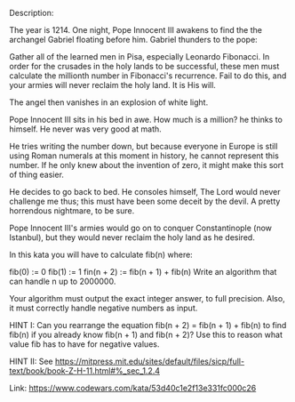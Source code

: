 Description:

The year is 1214. One night, Pope Innocent III awakens to find the the archangel Gabriel floating before him. Gabriel thunders to the pope:

Gather all of the learned men in Pisa, especially Leonardo Fibonacci. In order for the crusades in the holy lands to be successful, these men must calculate the millionth number in Fibonacci's recurrence. Fail to do this, and your armies will never reclaim the holy land. It is His will.

The angel then vanishes in an explosion of white light.

Pope Innocent III sits in his bed in awe. How much is a million? he thinks to himself. He never was very good at math.

He tries writing the number down, but because everyone in Europe is still using Roman numerals at this moment in history, he cannot represent this number. If he only knew about the invention of zero, it might make this sort of thing easier.

He decides to go back to bed. He consoles himself, The Lord would never challenge me thus; this must have been some deceit by the devil. A pretty horrendous nightmare, to be sure.

Pope Innocent III's armies would go on to conquer Constantinople (now Istanbul), but they would never reclaim the holy land as he desired.

In this kata you will have to calculate fib(n) where:

fib(0) := 0
fib(1) := 1
fin(n + 2) := fib(n + 1) + fib(n)
Write an algorithm that can handle n up to 2000000.

Your algorithm must output the exact integer answer, to full precision. Also, it must correctly handle negative numbers as input.

HINT I: Can you rearrange the equation fib(n + 2) = fib(n + 1) + fib(n) to find fib(n) if you already know fib(n + 1) and fib(n + 2)? Use this to reason what value fib has to have for negative values.

HINT II: See https://mitpress.mit.edu/sites/default/files/sicp/full-text/book/book-Z-H-11.html#%_sec_1.2.4


Link: https://www.codewars.com/kata/53d40c1e2f13e331fc000c26